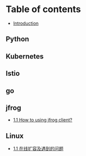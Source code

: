 # Table of contents

* [Introduction](README.md)

## Python

## Kubernetes

## Istio

## go

## jfrog

* [1.1 How to using jfrog client?](jfrog/1.1-how-to-using-jfrog-client.md)

## Linux

* [1.1 在线扩容及遇到的问题](linux/1.1-zai-xian-kuo-rong-ji-yu-dao-de-wen-ti.md)

